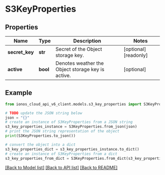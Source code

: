 # S3KeyProperties


## Properties

Name | Type | Description | Notes
------------ | ------------- | ------------- | -------------
**secret_key** | **str** | Secret of the Object storage key. | [optional] [readonly] 
**active** | **bool** | Denotes weather the Object storage key is active. | [optional] 

## Example

```python
from ionos_cloud_api_v6_client.models.s3_key_properties import S3KeyProperties

# TODO update the JSON string below
json = "{}"
# create an instance of S3KeyProperties from a JSON string
s3_key_properties_instance = S3KeyProperties.from_json(json)
# print the JSON string representation of the object
print(S3KeyProperties.to_json())

# convert the object into a dict
s3_key_properties_dict = s3_key_properties_instance.to_dict()
# create an instance of S3KeyProperties from a dict
s3_key_properties_from_dict = S3KeyProperties.from_dict(s3_key_properties_dict)
```
[[Back to Model list]](../README.md#documentation-for-models) [[Back to API list]](../README.md#documentation-for-api-endpoints) [[Back to README]](../README.md)


